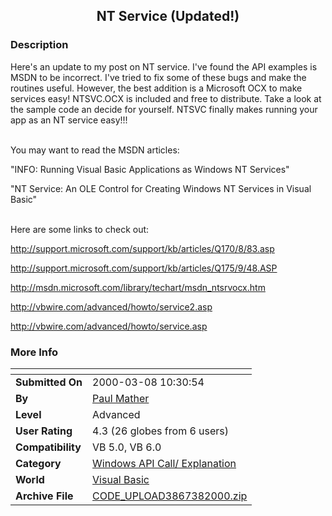 ﻿<div align="center">

## NT Service \(Updated\!\)


</div>

### Description

Here's an update to my post on NT service. I've found the API examples is MSDN to be incorrect. I've tried to fix some of these bugs and make the routines useful. However, the best addition is a Microsoft OCX to make services easy! NTSVC.OCX is included and free to distribute. Take a look at the sample code an decide for yourself. NTSVC finally makes running your app as an NT service easy!!!<BR><BR>

You may want to read the MSDN articles:<BR>

"INFO: Running Visual Basic Applications as Windows NT Services"<BR>

"NT Service: An OLE Control for Creating Windows NT Services in Visual Basic"<BR><BR>

Here are some links to check out:<BR>

http://support.microsoft.com/support/kb/articles/Q170/8/83.asp<BR>

http://support.microsoft.com/support/kb/articles/Q175/9/48.ASP<BR>

http://msdn.microsoft.com/library/techart/msdn_ntsrvocx.htm<BR>

http://vbwire.com/advanced/howto/service2.asp<BR>

http://vbwire.com/advanced/howto/service.asp<BR>
 
### More Info
 


<span>             |<span>
---                |---
**Submitted On**   |2000-03-08 10:30:54
**By**             |[Paul Mather](https://github.com/Planet-Source-Code/PSCIndex/blob/master/ByAuthor/paul-mather.md)
**Level**          |Advanced
**User Rating**    |4.3 (26 globes from 6 users)
**Compatibility**  |VB 5\.0, VB 6\.0
**Category**       |[Windows API Call/ Explanation](https://github.com/Planet-Source-Code/PSCIndex/blob/master/ByCategory/windows-api-call-explanation__1-39.md)
**World**          |[Visual Basic](https://github.com/Planet-Source-Code/PSCIndex/blob/master/ByWorld/visual-basic.md)
**Archive File**   |[CODE\_UPLOAD3867382000\.zip](https://github.com/Planet-Source-Code/paul-mather-nt-service-updated__1-6478/archive/master.zip)








